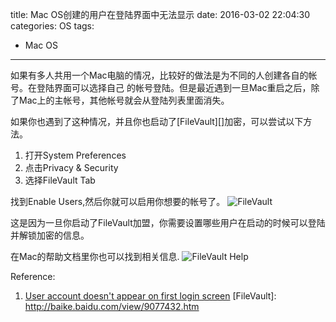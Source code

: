 title: Mac OS创建的用户在登陆界面中无法显示
date: 2016-03-02 22:04:30
categories: OS
tags:
- Mac OS
---

如果有多人共用一个Mac电脑的情况，比较好的做法是为不同的人创建各自的帐号。在登陆界面可以选择自己
的帐号登陆。但是最近遇到一旦Mac重启之后，除了Mac上的主帐号，其他帐号就会从登陆列表里面消失。


如果你也遇到了这种情况，并且你也启动了[FileVault][]加密，可以尝试以下方法。

1. 打开System Preferences
2. 点击Privacy & Security
3. 选择FileVault Tab

找到Enable Users,然后你就可以启用你想要的帐号了。
![FileVault](/post_images/FileVault.jpg)

这是因为一旦你启动了FileVault加盟，你需要设置哪些用户在启动的时候可以登陆并解锁加密的信息。

在Mac的帮助文档里你也可以找到相关信息.
![FileVault Help](/post_images/mac_filevalut_help.jpg)

Reference:
1. [User account doesn't appear on first login screen](http://apple.stackexchange.com/questions/115670/user-account-doesnt-appear-on-first-login-screen)
[FileVault]: http://baike.baidu.com/view/9077432.htm

